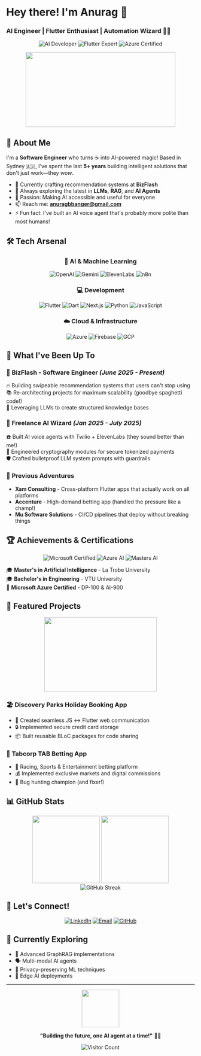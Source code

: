 # Hey there! I'm Anurag 👋 
### AI Engineer | Flutter Enthusiast | Automation Wizard 🧙‍♂️

<div align="center">
  
![AI Developer](https://img.shields.io/badge/AI%20Developer-5%2B%20years-brightgreen?style=for-the-badge&logo=openai)
![Flutter Expert](https://img.shields.io/badge/Flutter-Expert-02569B?style=for-the-badge&logo=flutter)
![Azure Certified](https://img.shields.io/badge/Azure-Certified-0089D0?style=for-the-badge&logo=microsoft-azure)

</div>

<div align="center">
  <img src="https://media.giphy.com/media/qgQUggAC3Pfv687qPC/giphy.gif" width="400" height="200"/>
</div>

## 🚀 About Me

I'm a **Software Engineer** who turns ☕ into AI-powered magic! Based in Sydney 🇦🇺, I've spent the last **5+ years** building intelligent solutions that don't just work—they *wow*.

- 🔭 Currently crafting recommendation systems at **BizFlash**
- 🌱 Always exploring the latest in **LLMs**, **RAG**, and **AI Agents**
- 🎯 Passion: Making AI accessible and useful for everyone
- 📫 Reach me: **anuragbbanger@gmail.com**
- ⚡ Fun fact: I've built an AI voice agent that's probably more polite than most humans!

## 🛠️ Tech Arsenal

<div align="center">

### 🤖 AI & Machine Learning
![OpenAI](https://img.shields.io/badge/OpenAI-412991?style=for-the-badge&logo=openai&logoColor=white)
![Gemini](https://img.shields.io/badge/Gemini-8E75B2?style=for-the-badge&logo=google&logoColor=white)
![ElevenLabs](https://img.shields.io/badge/ElevenLabs-FF6B35?style=for-the-badge&logo=sound&logoColor=white)
![n8n](https://img.shields.io/badge/n8n-EA4B71?style=for-the-badge&logo=n8n&logoColor=white)

### 💻 Development
![Flutter](https://img.shields.io/badge/Flutter-02569B?style=for-the-badge&logo=flutter&logoColor=white)
![Dart](https://img.shields.io/badge/Dart-0175C2?style=for-the-badge&logo=dart&logoColor=white)
![Next.js](https://img.shields.io/badge/Next.js-000?style=for-the-badge&logo=nextdotjs&logoColor=white)
![Python](https://img.shields.io/badge/Python-FFD43B?style=for-the-badge&logo=python&logoColor=blue)
![JavaScript](https://img.shields.io/badge/JavaScript-F7DF1E?style=for-the-badge&logo=javascript&logoColor=black)

### ☁️ Cloud & Infrastructure
![Azure](https://img.shields.io/badge/Microsoft_Azure-0089D0?style=for-the-badge&logo=microsoft-azure&logoColor=white)
![Firebase](https://img.shields.io/badge/Firebase-039BE5?style=for-the-badge&logo=Firebase&logoColor=white)
![GCP](https://img.shields.io/badge/Google_Cloud-4285F4?style=for-the-badge&logo=google-cloud&logoColor=white)

</div>

## 🎯 What I've Been Up To

### 🏢 **BizFlash** - Software Engineer *(June 2025 - Present)*
🔥 Building swipeable recommendation systems that users can't stop using  
📚 Re-architecting projects for maximum scalability (goodbye spaghetti code!)  
🧠 Leveraging LLMs to create structured knowledge bases

### 🤖 **Freelance AI Wizard** *(Jan 2025 - July 2025)*
☎️ Built AI voice agents with Twilio + ElevenLabs (they sound better than me!)  
🔐 Engineered cryptography modules for secure tokenized payments  
🛡️ Crafted bulletproof LLM system prompts with guardrails

### 💼 **Previous Adventures**
- **Xam Consulting** - Cross-platform Flutter apps that actually work on all platforms
- **Accenture** - High-demand betting app (handled the pressure like a champ!)
- **Mu Software Solutions** - CI/CD pipelines that deploy without breaking things

## 🏆 Achievements & Certifications

<div align="center">

![Microsoft Certified](https://img.shields.io/badge/Microsoft-DP--100%20Certified-0078D4?style=for-the-badge&logo=microsoft&logoColor=white)
![Azure AI](https://img.shields.io/badge/Azure-AI--900%20Certified-0078D4?style=for-the-badge&logo=microsoft-azure&logoColor=white)
![Masters AI](https://img.shields.io/badge/Masters-Artificial%20Intelligence-FF6B6B?style=for-the-badge&logo=graduation-cap&logoColor=white)

</div>

🎓 **Master's in Artificial Intelligence** - La Trobe University  
🎓 **Bachelor's in Engineering** - VTU University  
🏅 **Microsoft Azure Certified** - DP-100 & AI-900

## 🌟 Featured Projects

<div align="center">
  <img src="https://media.giphy.com/media/L1R1tvI9svkIWwpVYr/giphy.gif" width="300" height="200"/>
</div>

### 🏖️ **Discovery Parks Holiday Booking App**
- 🔗 Created seamless JS ↔ Flutter web communication
- 🔒 Implemented secure credit card storage
- 📦 Built reusable BLoC packages for code sharing

### 🎰 **Tabcorp TAB Betting App**
- 🏁 Racing, Sports & Entertainment betting platform
- 💰 Implemented exclusive markets and digital commissions
- 🐛 Bug hunting champion (and fixer!)

## 📊 GitHub Stats

<div align="center">
  <img height="180em" src="https://github-readme-stats.vercel.app/api?username=Anuraag93&show_icons=true&theme=tokyonight&include_all_commits=true&count_private=true"/>
  <img height="180em" src="https://github-readme-stats.vercel.app/api/top-langs/?username=Anuraag93&layout=compact&langs_count=7&theme=tokyonight"/>
</div>

<div align="center">
  <img src="https://github-readme-streak-stats.herokuapp.com/?user=Anuraag93&theme=tokyonight" alt="GitHub Streak"/>
</div>

## 🤝 Let's Connect!

<div align="center">

[![LinkedIn](https://img.shields.io/badge/LinkedIn-0077B5?style=for-the-badge&logo=linkedin&logoColor=white)](https://linkedin.com/in/anurag-banger/)
[![Email](https://img.shields.io/badge/Email-D14836?style=for-the-badge&logo=gmail&logoColor=white)](mailto:anuragbbanger@gmail.com)
[![GitHub](https://img.shields.io/badge/GitHub-100000?style=for-the-badge&logo=github&logoColor=white)](https://github.com/Anuraag93)

</div>

## 🎯 Currently Exploring

- 🧠 Advanced GraphRAG implementations
- 🗣️ Multi-modal AI agents
- 🔐 Privacy-preserving ML techniques
- 🚀 Edge AI deployments

---

<div align="center">
  <img src="https://media.giphy.com/media/M9gbBd9nbDrOTu1Mqx/giphy.gif" width="100"/>
  
  **"Building the future, one AI agent at a time!"** 🤖✨
  
  ![Visitor Count](https://profile-counter.glitch.me/Anuraag93/count.svg)
</div>
